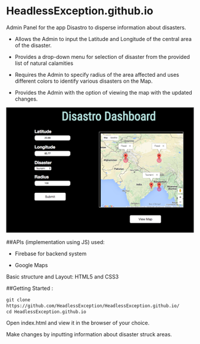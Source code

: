 # HeadlessException.github.io

Admin Panel for the app Disastro to disperse information about disasters.

 - Allows the Admin to input the Latitude and Longitude of the central area of the disaster.

 - Provides a drop-down menu for selection of disaster from the provided list of natural calamities
 
 - Requires the Admin to specify radius of the area affected and uses different colors to identify various disasters on the    Map.
 
 - Provides the Admin with the option of viewing the map with the updated changes.
 

![Screenshot for disastro-dashboard](/screenshot.png?aw=true "Screenshot for disastro-dashboard")

##APIs (implementation using JS) used:

- Firebase for backend system

- Google Maps

Basic structure and Layout: HTML5 and CSS3

##Getting Started :
```
git clone https://github.com/HeadlessException/HeadlessException.github.io/
cd HeadlessException.github.io
```
Open index.html and view it in the browser of your choice.

Make changes by inputting information about disaster struck areas.
